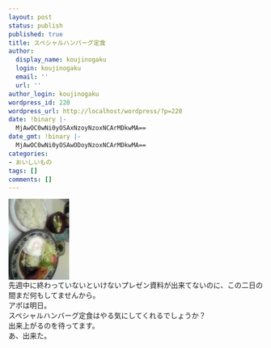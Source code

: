```yaml
---
layout: post
status: publish
published: true
title: スペシャルハンバーグ定食
author:
  display_name: koujinogaku
  login: koujinogaku
  email: ''
  url: ''
author_login: koujinogaku
wordpress_id: 220
wordpress_url: http://localhost/wordpress/?p=220
date: !binary |-
  MjAwOC0wNi0yOSAxNzoyNzoxNCArMDkwMA==
date_gmt: !binary |-
  MjAwOC0wNi0yOSAwODoyNzoxNCArMDkwMA==
categories:
- おいしいもの
tags: []
comments: []
---
```

<p><img src="/blog/img/20080629172712.jpg" alt="20080629172712" align="left" border="0"><br clear="all">先週中に終わっていないといけないプレゼン資料が出来てないのに、この二日の間まだ何もしてませんから。<br />
アポは明日。<br />
スペシャルハンバーグ定食はやる気にしてくれるでしょうか？<br />
出来上がるのを待ってます。<br />
あ、出来た。</p>
